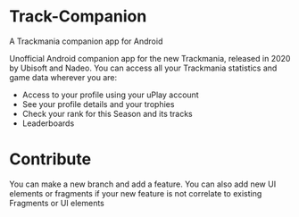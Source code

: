 # Track-Companion
A Trackmania companion app for Android

Unofficial Android companion app for the new Trackmania, released in 2020 by Ubisoft and Nadeo.
You can access all your Trackmania statistics and game data wherever you are:
- Access to your profile using your uPlay account
- See your profile details and your trophies
- Check your rank for this Season and its tracks
- Leaderboards

# Contribute
You can make a new branch and add a feature. You can also add new UI elements or fragments if your new feature is not correlate to existing Fragments or UI elements 
